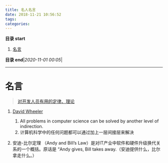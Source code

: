 ```yaml
---
title: 名人名言
date: 2018-11-21 10:56:52
tags: 
categories: 
---
```


**目录 start**

1. [名言](#名言)

**目录 end**|_2020-11-01 00:05_|
****************************************
# 名言
> [对开发人员有用的定律、理论](https://github.com/nusr/hacker-laws-zh)

1. [David Wheeler](https://en.wikipedia.org/wiki/David_Wheeler_%28computer_scientist%29)
    1. All problems in computer science can be solved by another level of indirection.
    1. 计算机科学中的任何问题都可以通过加上一层间接层来解决

1. 安迪-比尔定理 （Andy and Bill’s Law）是对IT产业中软件和硬件升级换代关系的一个概括。原话是 “Andy gives, Bill takes away.（安迪提供什么，比尔拿走什么。）

